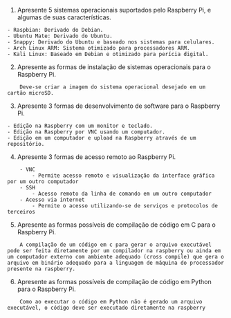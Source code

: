 1. Apresente 5 sistemas operacionais suportados pelo Raspberry Pi, e algumas de suas características.
 ```
- Raspbian: Derivado do Debian.
- Ubuntu Mate: Derivado do Ubuntu.
- Snappy: Derivado do Ubuntu e baseado nos sistemas para celulares.
- Arch Linux ARM: Sistema otimizado para processadores ARM.
- Kali Linux: Baseado em Debian e otimizado para perícia digital.
```

2. Apresente as formas de instalação de sistemas operacionais para o Raspberry Pi.
```
	Deve-se criar a imagem do sistema operacional desejado em um cartão microSD.
```

3. Apresente 3 formas de desenvolvimento de software para o Raspberry Pi.
```
- Edição na Raspberry com um monitor e teclado.
- Edição na Raspberry por VNC usando um computador.
- Edição em um computador e upload na Raspberry através de um repositório.
```

4. Apresente 3 formas de acesso remoto ao Raspberry Pi.
```
	- VNC
		- Permite acesso remoto e visualização da interface gráfica por um outro computador
	- SSH
		- Acesso remoto da linha de comando em um outro computador
	- Acesso via internet
		- Permite o acesso utilizando-se de serviços e protocolos de terceiros
```

5. Apresente as formas possíveis de compilação de código em C para o Raspberry Pi.
```
	A compilação de um código em c para gerar o arquivo executável pode ser feita diretamente por um compilador na raspberry ou ainda em um computador externo com ambiente adequado (cross compile) que gera o arquivo em binário adequado para a linguagem de máquina do processador presente na raspberry.
```

6. Apresente as formas possíveis de compilação de código em Python para o Raspberry Pi.
```
	Como ao executar o código em Python não é gerado um arquivo executável, o código deve ser executado diretamente na raspberry  
```